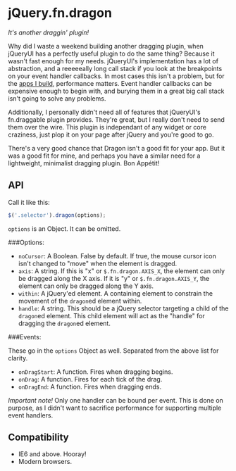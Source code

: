 # jQuery.fn.dragon

*It's another draggin' plugin!*

Why did I waste a weekend building another dragging plugin, when jQueryUI has a perfectly useful plugin to do the same thing?  Because it wasn't fast enough for my needs.  jQueryUI's implementation has a lot of abstraction, and a reeeeeally long call stack if you look at the breakpoints on your event handler callbacks.  In most cases this isn't a problem, but for the [apps I build](https://github.com/jeremyckahn/stylie), performance matters.  Event handler callbacks can be expensive enough to begin with, and burying them in a great big call stack isn't going to solve any problems.

Additionally, I personally didn't need all of features that jQueryUI's fn.draggable plugin provides.  They're great, but I really don't need to send them over the wire.  This plugin is independant of any widget or core craziness, just plop it on your page after jQuery and you're good to go.

There's a very good chance that Dragon isn't a good fit for your app.  But it was a good fit for mine, and perhaps you have a similar need for a lightweight, minimalist dragging plugin.  Bon Appétit!

## API

Call it like this:

````javascript
$('.selector').dragon(options);
````

`options` is an Object.  It can be omitted.

###Options:

  * `noCursor`: A Boolean.  False by default.  If true, the mouse cursor icon isn't changed to "move" when the element is dragged.
  * `axis`: A string.  If this is "x" or `$.fn.dragon.AXIS_X`, the element can only be dragged along the X axis.  If it is "y" or `$.fn.dragon.AXIS_Y`, the element can only be dragged along the Y axis.
  * `within`: A jQuery'ed element.  A containing element to constrain the movement of the `dragon`ed element within.
  * `handle`: A string.  This should be a jQuery selector targeting a child of the `dragon`ed element.  This child element will act as the "handle" for dragging the `dragon`ed element.

###Events:

These go in the `options` Object as well.  Separated from the above list for clarity.

  * `onDragStart`: A function.  Fires when dragging begins.
  * `onDrag`: A function.  Fires for each tick of the drag.
  * `onDragEnd`: A function.  Fires when dragging ends.

_Important note!_ Only one handler can be bound per event.  This is done on purpose, as I didn't want to sacrifice performance for supporting multiple event handlers.

## Compatibility

  * IE6 and above.  Hooray!
  * Modern browsers.
